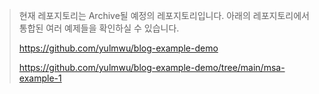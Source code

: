 > 현재 레포지토리는 Archive될 예정의 레포지토리입니다. 아래의 레포지토리에서 통합된 여러 예제들을 확인하실 수 있습니다.
>
> https://github.com/yulmwu/blog-example-demo
> 
> https://github.com/yulmwu/blog-example-demo/tree/main/msa-example-1
